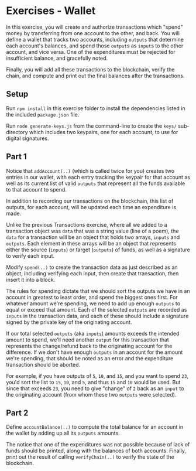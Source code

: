 # Exercises - Wallet

In this exercise, you will create and authorize transactions which "spend" money by transferring from one account to the other, and back. You will define a wallet that tracks two accounts, including `outputs` that determine each account's balances, and spend those `output`s as `input`s to the other account, and vice versa. One of the expenditures must be rejected for insufficient balance, and gracefully noted.

Finally, you will add all these transactions to the blockchain, verify the chain, and compute and print out the final balances after the transactions.

## Setup

Run `npm install` in this exercise folder to install the dependencies listed in the included `package.json` file.

Run `node generate-keys.js` from the command-line to create the `keys/` sub-directory which includes two keypairs, one for each account, to use for digital signatures.

## Part 1

Notice that `addAccount(..)` (which is called twice for you) creates two entries in our wallet, with each entry tracking the keypair for that account as well as its current list of valid `outputs` that represent all the funds available to that account to spend.

In addition to recording our transactions on the blockchain, this list of outputs, for each account, will be updated each time an expenditure is made.

Unlike the previous Transactions exercise, where all we added to a transaction object was `data` that was a string value (line of a poem), the `data` for a transaction will be an object that holds two arrays, `inputs` and `outputs`. Each element in these arrays will be an object that represents either the source (`inputs`) or target (`outputs`) of funds, as well as a signature to verify each input.

Modify `spend(..)` to create the transaction data as just described as an object, including verifying each input, then create that transaction, then insert it into a block.

The rules for spending dictate that we should sort the outputs we have in an account in greatest to least order, and spend the biggest ones first. For whatever amount we're spending, we need to add up enough `outputs` to equal or exceed that amount. Each of the selected `outputs` are recorded as `inputs` in the transaction data, and each of these should include a signature signed by the private key of the originating account.

If our total selected `outputs` (aka `inputs`) amounts exceeds the intended amount to spend, we'll need another `output` for this transaction that represents the change/refund back to the originating account for the difference. If we don't have enough `outputs` in an account for the amount we're spending, that should be noted as an error and the expenditure transaction should be aborted.

For example, if you have outputs of `5`, `10`, and `15`, and you want to spend `23`, you'd sort the list to `15`, `10`, and `5`, and thus `15` and `10` would be used. But since that exceeds `23`, you need to give "change" of `2` back as an `input` to the originating account (from whom these two `outputs` were selected).

## Part 2

Define `accountBalance(..)` to compute the total balance for an account in the wallet by adding up all its `outputs` amounts.

The notice that one of the expenditures was not possible because of lack of funds should be printed, along with the balances of both accounts. Finally, print out the result of calling `verifyChain(..)` to verify the state of the blockchain.
